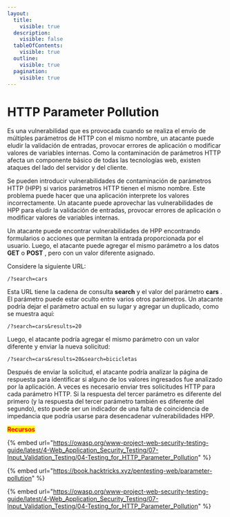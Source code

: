 ```yaml
---
layout:
  title:
    visible: true
  description:
    visible: false
  tableOfContents:
    visible: true
  outline:
    visible: true
  pagination:
    visible: true
---
```


# HTTP Parameter Pollution

Es una vulnerabilidad que es provocada cuando se realiza el envío de múltiples parámetros de HTTP con el mismo nombre, un atacante puede eludir la validación de entradas, provocar errores de aplicación o modificar valores de variables internas. Como la contaminación de parámetros HTTP afecta un componente básico de todas las tecnologías web, existen ataques del lado del servidor y del cliente.

Se pueden introducir vulnerabilidades de contaminación de parámetros HTTP (HPP) si varios parámetros HTTP tienen el mismo nombre. Este problema puede hacer que una aplicación interprete los valores incorrectamente. Un atacante puede aprovechar las vulnerabilidades de HPP para eludir la validación de entradas, provocar errores de aplicación o modificar valores de variables internas.

Un atacante puede encontrar vulnerabilidades de HPP encontrando formularios o acciones que permitan la entrada proporcionada por el usuario. Luego, el atacante puede agregar el mismo parámetro a los datos **GET** o **POST** , pero con un valor diferente asignado.

Considere la siguiente URL:

```
/?search=cars
```

Esta URL tiene la cadena de consulta **search** y el valor del parámetro **cars** . El parámetro puede estar oculto entre varios otros parámetros. Un atacante podría dejar el parámetro actual en su lugar y agregar un duplicado, como se muestra aquí:

```
/?search=cars&results=20
```

Luego, el atacante podría agregar el mismo parámetro con un valor diferente y enviar la nueva solicitud:

```
/?search=cars&results=20&search=bicicletas
```

Después de enviar la solicitud, el atacante podría analizar la página de respuesta para identificar si alguno de los valores ingresados ​​fue analizado por la aplicación. A veces es necesario enviar tres solicitudes HTTP para cada parámetro HTTP. Si la respuesta del tercer parámetro es diferente del primero (y la respuesta del tercer parámetro también es diferente del segundo), esto puede ser un indicador de una falta de coincidencia de impedancia que podría usarse para desencadenar vulnerabilidades HPP.

<mark style="color:red;">**Recursos**</mark>

{% embed url="https://owasp.org/www-project-web-security-testing-guide/latest/4-Web_Application_Security_Testing/07-Input_Validation_Testing/04-Testing_for_HTTP_Parameter_Pollution" %}

{% embed url="https://book.hacktricks.xyz/pentesting-web/parameter-pollution" %}

{% embed url="https://owasp.org/www-project-web-security-testing-guide/latest/4-Web_Application_Security_Testing/07-Input_Validation_Testing/04-Testing_for_HTTP_Parameter_Pollution" %}
